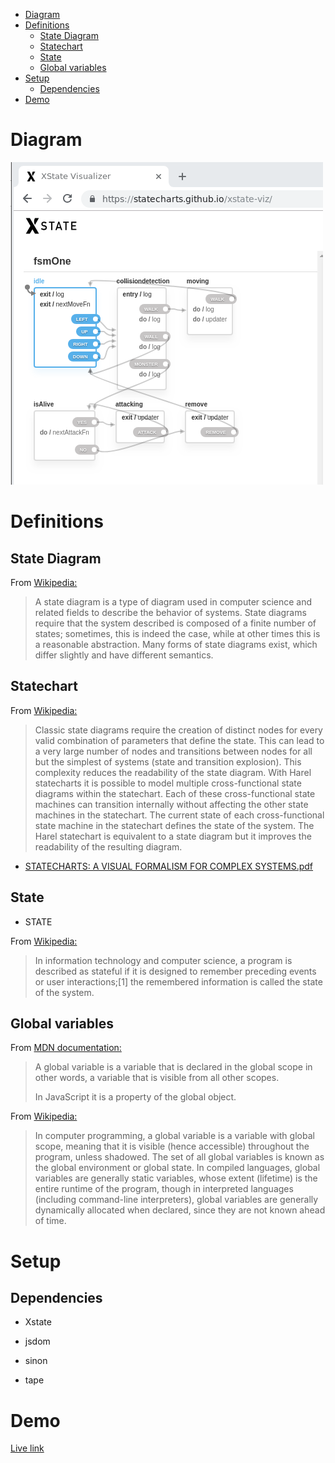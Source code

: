 - [Diagram](#org1733b3a)
- [Definitions](#org5ada5ff)
  - [State Diagram](#orgf5be7a9)
  - [Statechart](#orgd1f65dc)
  - [State](#org186fefc)
  - [Global variables](#org96615ab)
- [Setup](#org314b8f1)
  - [Dependencies](#org3457f87)
- [Demo](#orgd6674f4)



<a id="org1733b3a"></a>

# Diagram

![img](chart.png)


<a id="org5ada5ff"></a>

# Definitions


<a id="orgf5be7a9"></a>

## State Diagram

From [Wikipedia:](https://en.wikipedia.org/wiki/State_diagram)

> A state diagram is a type of diagram used in computer science and related fields to describe the behavior of systems. State diagrams require that the system described is composed of a finite number of states; sometimes, this is indeed the case, while at other times this is a reasonable abstraction. Many forms of state diagrams exist, which differ slightly and have different semantics.


<a id="orgd1f65dc"></a>

## Statechart

From [Wikipedia:](https://en.wikipedia.org/wiki/State_diagram#Harel_statechart)

> Classic state diagrams require the creation of distinct nodes for every valid combination of parameters that define the state. This can lead to a very large number of nodes and transitions between nodes for all but the simplest of systems (state and transition explosion). This complexity reduces the readability of the state diagram. With Harel statecharts it is possible to model multiple cross-functional state diagrams within the statechart. Each of these cross-functional state machines can transition internally without affecting the other state machines in the statechart. The current state of each cross-functional state machine in the statechart defines the state of the system. The Harel statechart is equivalent to a state diagram but it improves the readability of the resulting diagram.

-   [STATECHARTS: A VISUAL FORMALISM FOR COMPLEX SYSTEMS.pdf](http://www.inf.ed.ac.uk/teaching/courses/seoc/2005_2006/resources/statecharts.pdf)


<a id="org186fefc"></a>

## State

-   STATE

From [Wikipedia:](https://en.wikipedia.org/wiki/State_(computer_science))

> In information technology and computer science, a program is described as stateful if it is designed to remember preceding events or user interactions;[1] the remembered information is called the state of the system.


<a id="org96615ab"></a>

## Global variables

From [MDN documentation:](https://developer.mozilla.org/en-US/docs/Glossary/Global_variable)

> A global variable is a variable that is declared in the global scope in other words, a variable that is visible from all other scopes.
> 
> In JavaScript it is a property of the global object.

From [Wikipedia:](https://en.wikipedia.org/wiki/Global_variable)

> In computer programming, a global variable is a variable with global scope, meaning that it is visible (hence accessible) throughout the program, unless shadowed. The set of all global variables is known as the global environment or global state. In compiled languages, global variables are generally static variables, whose extent (lifetime) is the entire runtime of the program, though in interpreted languages (including command-line interpreters), global variables are generally dynamically allocated when declared, since they are not known ahead of time.


<a id="org314b8f1"></a>

# Setup


<a id="org3457f87"></a>

## Dependencies

-   Xstate

-   jsdom

-   sinon

-   tape


<a id="orgd6674f4"></a>

# Demo

[Live link](https://diegoperezm.github.io/roguelike/src/index.html)
